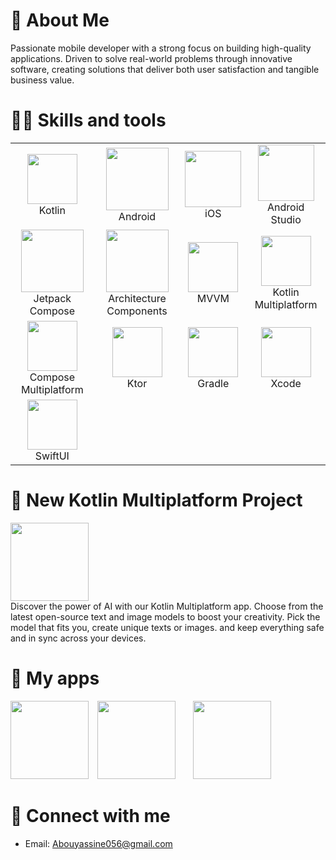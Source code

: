 # 👋 About Me
Passionate mobile developer with a strong focus on building high-quality applications. Driven to solve real-world problems through innovative software, creating solutions that deliver both user satisfaction and tangible business value.

# 🧑‍💻 Skills and tools
| | | | |
|:-------------------------:|:-------------------------:|:-------------------------:|:-------------------------:|
| <img src="https://icon.icepanel.io/Technology/svg/Kotlin.svg" width="80" height="80"/><br>Kotlin | <img src="https://developer.android.com/static/images/logos/android.svg" width="100" height="100"/><br> Android | <img src="https://developer.apple.com/assets/elements/icons/ios/ios-96x96_2x.png" width="90" height="90"/><br> iOS | <img src="https://uxwing.com/wp-content/themes/uxwing/download/brands-and-social-media/android-studio-icon.png" width="90" height="90"/><br> Android Studio |
| <img src="https://blogger.googleusercontent.com/img/b/R29vZ2xl/AVvXsEjC97Z8BResg5dlPqczsRCFhP6zewWX0X0e7fVPG-G7PuUZwwZVsi9OPoqJYkgqT2h0FI95SsmWzVEgpt8b8HAqFiIxZ98TFtY4lE0b8UrtVJ2HrJebRwl6C9DslsQDl9KnBIrdHS6LtkY/s1600/jetpack+compose+icon_RGB.png" width="100" height="100"/><br>Jetpack Compose | <img src="https://blogger.googleusercontent.com/img/b/R29vZ2xl/AVvXsEgDO1eKkrXPdSBxo_ZNX250ZBNH-FfexvOxc3mDX8LfcCRCByx0OOWzAGDqYPauyn3BZQq7Kw0K3zC_Hkg1ioaMkBeobbINIlF-h2NLMhO5IgNMYGI5EUQ0acIwITbQb8WFI8vgfj2yYx8/s1600/Jetpack_logo+%25282%2529.png" width="100" height="100"/><br>Architecture Components | <img src="https://raw.githubusercontent.com/irontec/android-mvvm-example/master/logo.png" width="80" height="80"/><br>MVVM | <img src="https://lp.jetbrains.com/static/2021/03/23/155113-0.15265793.png" width="80" height="80"/><br>Kotlin Multiplatform |
| <img src="https://imgur.com/KrPu1MR.jpg" width="80" height="80"/><br>Compose Multiplatform | <img src="https://avatars.githubusercontent.com/u/28214161?s=280&v=4" width="80" height="80"/><br>Ktor | <img src="https://gradle.org/images/gradle-knowledge-graph-logo.png" width="80" height="80"/><br>Gradle | <img src="https://developer.apple.com/assets/elements/icons/xcode-12/xcode-12-96x96_2x.png" width="80" height="80"/><br>Xcode |
| <img src="https://developer.apple.com/assets/elements/icons/swiftui/swiftui-96x96_2x.png" width="80" height="80"/><br>SwiftUI | | | |


# 🚀 New Kotlin Multiplatform Project
<a href="https://github.com/yassineAbou/LLMS"><img src="https://imgur.com/mVICjDJ.png" width="125" height = "125"></a>
<br>Discover the power of AI with our Kotlin Multiplatform app. Choose from the latest open-source text and image models to boost your creativity. Pick the model that fits you, create unique texts or images. and keep everything safe and in sync across your devices.

# 📱 My apps
<a href="https://github.com/yassineAbou/Clock"><img src="https://i.imgur.com/6JQDkCX.png" width="125" height = "125"></a> <a href="https://github.com/yassineAbou/Weather"><img src="https://i.imgur.com/RSSAkFv.png" width="125" height = "125"></a>  <a href="https://github.com/yassineAbou/Calculator"><img src="https://i.imgur.com/hVfvB0H.png" width="125" height = "125"></a>   

# 🤝 Connect with me
- Email: Abouyassine056@gmail.com

















